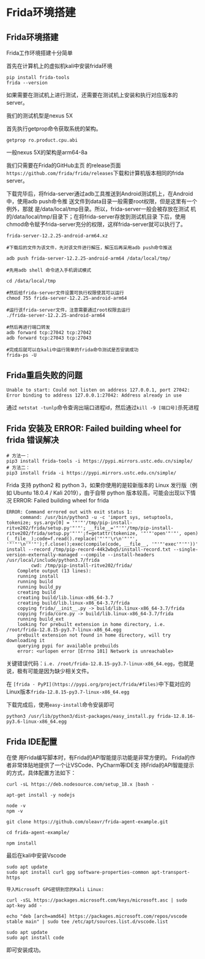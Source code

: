 # Frida环境搭建

## Frida环境搭建

Frida工作环境搭建十分简单

首先在计算机上的虚拟机kali中安装frida环境

```
pip install frida-tools
frida --version
```

如果需要在测试机上进行测试，还需要在测试机上安装和执行对应版本的server。

我们的测试机型是nexus 5X

首先执行getprop命令获取系统的架构。

```
getprop ro.product.cpu.abi
```

一般nexus 5X的架构是arm64-8a

我们只需要在Frida的GitHub主页 的release页面 `https://github.com/frida/frida/releases`下载和计算机版本相同的frida server。

下载完毕后，将frida-server通过adb工具推送到Android测试机上，在Android中，使用adb push命令推 送文件到data目录一般需要root权限，但是这里有一个例外，那就 是/data/local/tmp目录。所以，frida-server一般会被存放在测试 机的/data/local/tmp/目录下；在将frida-server存放到测试机目录 下后，使用chmod命令赋予frida-server充分的权限，这样frida-server就可以执行了。

```
frida-server-12.2.25-android-arm64.xz

#下载后的文件为该文件，先对该文件进行解压，解压后再采用adb push命令推送

adb push frida-server-12.2.25-android-arm64 /data/local/tmp/

#先用adb shell 命令进入手机调试模式

cd /data/local/tmp

#然后给frida-server文件设置可执行权限使其可以运行
chmod 755 frida-server-12.2.25-android-arm64

#运行该frida-server文件，注意需要通过root权限去运行
./frida-server-12.2.25-android-arm64

#然后再进行端口转发
adb forward tcp:27042 tcp:27042
adb forward tcp:27043 tcp:27043

#完成后就可以在kali中运行简单的frida命令测试是否安装成功
frida-ps -U
```

## Frida重启失败的问题

```
Unable to start: Could not listen on address 127.0.0.1, port 27042: Error binding to address 127.0.0.1:27042: Address already in use
```

通过 `netstat -tunlp`命令查询出端口进程id，然后通过`kill -9 [端口号]`杀死进程



## Frida 安装及 ERROR: Failed building wheel for frida 错误解决

```
# 方法一：
pip3 install frida-tools -i https://pypi.mirrors.ustc.edu.cn/simple/ 
# 方法二：
pip3 install frida -i https://pypi.mirrors.ustc.edu.cn/simple/ 

```

Frida 支持 python2 和 python 3，如果你使用的是较新版本的 Linux 发行版（例如 Ubuntu 18.0.4 / Kali 2019），由于自带 python 版本较高，可能会出现以下情况 ERROR: Failed building wheel for frida

```
ERROR: Command errored out with exit status 1:
     command: /usr/bin/python3 -u -c 'import sys, setuptools, tokenize; sys.argv[0] = '"'"'/tmp/pip-install-ritve202/frida/setup.py'"'"'; __file__='"'"'/tmp/pip-install-ritve202/frida/setup.py'"'"';f=getattr(tokenize, '"'"'open'"'"', open)(__file__);code=f.read().replace('"'"'\r\n'"'"', '"'"'\n'"'"');f.close();exec(compile(code, __file__, '"'"'exec'"'"'))' install --record /tmp/pip-record-44k2wbq5/install-record.txt --single-version-externally-managed --compile --install-headers /usr/local/include/python3.7/frida
         cwd: /tmp/pip-install-ritve202/frida/
    Complete output (13 lines):
    running install
    running build
    running build_py
    creating build
    creating build/lib.linux-x86_64-3.7
    creating build/lib.linux-x86_64-3.7/frida
    copying frida/__init__.py -> build/lib.linux-x86_64-3.7/frida
    copying frida/core.py -> build/lib.linux-x86_64-3.7/frida
    running build_ext
    looking for prebuilt extension in home directory, i.e. /root/frida-12.8.15-py3.7-linux-x86_64.egg
    prebuilt extension not found in home directory, will try downloading it
    querying pypi for available prebuilds
    error: <urlopen error [Errno 101] Network is unreachable>

```

关键错误代码：`i.e. /root/frida-12.8.15-py3.7-linux-x86_64.egg`，也就是说，极有可能是因为缺少相关文件。

在 `[frida · PyPI](https://pypi.org/project/frida/#files)`中下载对应的Linux版本`frida-12.8.15-py3.7-linux-x86_64.egg`

下载完成后，使用`easy-install`命令安装即可

```
python3 /usr/lib/python3/dist-packages/easy_install.py frida-12.8.16-py3.6-linux-x86_64.egg
```

## Frida IDE配置

在使 用Frida编写脚本时，有Frida的API智能提示功能是非常方便的。 Frida的作者非常体贴地提供了一个让VSCode、PyCharm等IDE支 持Frida的API智能提示的方式，具体配置方法如下：

```
curl -sL https://deb.nodesource.com/setup_18.x |bash -

apt-get install -y nodejs

node -v
npm -v

git clone https://github.com/oleavr/frida-agent-example.git

cd frida-agent-example/

npm install
```

最后在kali中安装Vscode

    sudo apt update
    sudo apt install curl gpg software-properties-common apt-transport-https
    
    导入Microsoft GPG密钥到您的Kali Linux:
    
    curl -sSL https://packages.microsoft.com/keys/microsoft.asc | sudo apt-key add -
    
    echo "deb [arch=amd64] https://packages.microsoft.com/repos/vscode stable main" | sudo tee /etc/apt/sources.list.d/vscode.list
    
    sudo apt update
    sudo apt install code
即可安装成功。